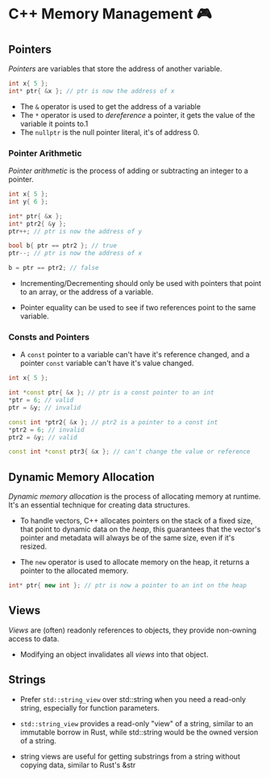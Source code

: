 # C++ Memory Management 🎮

## Pointers

_Pointers_ are variables that store the address of another variable.

```cpp
int x{ 5 };
int* ptr{ &x }; // ptr is now the address of x
```

- The `&` operator is used to get the address of a variable
- The `*` operator is used to _dereference_ a pointer, it gets the value of the variable it points to.1
- The `nullptr` is the null pointer literal, it's of address 0.

### Pointer Arithmetic

_Pointer arithmetic_ is the process of adding or subtracting an integer to a pointer.

```cpp
int x{ 5 };
int y{ 6 };

int* ptr{ &x };
int* ptr2{ &y };
ptr++; // ptr is now the address of y

bool b{ ptr == ptr2 }; // true
ptr--; // ptr is now the address of x

b = ptr == ptr2; // false
```

- Incrementing/Decrementing should only be used with pointers that point to an array, or the address of a variable.

- Pointer equality can be used to see if two references point to the same variable.

### Consts and Pointers

- A `const` pointer to a variable can't have it's reference changed, and a pointer `const` variable can't have it's value changed.

```cpp
int x{ 5 };

int *const ptr{ &x }; // ptr is a const pointer to an int
*ptr = 6; // valid
ptr = &y; // invalid

const int *ptr2{ &x }; // ptr2 is a pointer to a const int
*ptr2 = 6; // invalid
ptr2 = &y; // valid

const int *const ptr3{ &x }; // can't change the value or reference
```

## Dynamic Memory Allocation

_Dynamic memory allocation_ is the process of allocating memory at runtime. It's an essential technique for creating data structures.

- To handle vectors, C++ allocates pointers on the stack of a fixed size, that point to dynamic data on the _heap_, this guarantees that the vector's pointer and metadata will always be of the same size, even if it's resized.

- The `new` operator is used to allocate memory on the heap, it returns a pointer to the allocated memory.

```cpp
int* ptr{ new int }; // ptr is now a pointer to an int on the heap
```

## Views

_Views_ are (often) readonly references to objects, they provide non-owning access to data.

- Modifying an object invalidates all _views_ into that object.

## Strings

- Prefer `std::string_view` over std::string when you need a read-only string, especially for function parameters.

- `std::string_view` provides a read-only "view" of a string, similar to an immutable borrow in Rust, while std::string would be the owned version of a string.

- string views are useful for getting substrings from a string without copying data, similar to Rust's &str
